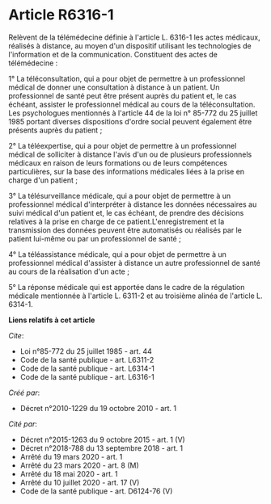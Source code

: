 # Article R6316-1

Relèvent de la télémédecine définie à l'article L. 6316-1 les actes médicaux, réalisés à distance, au moyen d'un dispositif
utilisant les technologies de l'information et de la communication. Constituent des actes de télémédecine : 

1° La téléconsultation, qui a pour objet de permettre à un professionnel médical de donner une consultation à distance à un
patient. Un professionnel de santé peut être présent auprès du patient et, le cas échéant, assister le professionnel médical
au cours de la téléconsultation. Les psychologues mentionnés à l'article 44 de la loi n° 85-772 du 25 juillet 1985 portant
diverses dispositions d'ordre social peuvent également être présents auprès du patient ; 

2° La téléexpertise, qui a pour objet de permettre à un professionnel médical de solliciter à distance l'avis d'un ou de
plusieurs professionnels médicaux en raison de leurs formations ou de leurs compétences particulières, sur la base des
informations médicales liées à la prise en charge d'un patient ; 

3° La télésurveillance médicale, qui a pour objet de permettre à un professionnel médical d'interpréter à distance les
données nécessaires au suivi médical d'un patient et, le cas échéant, de prendre des décisions relatives à la prise en charge
de ce patient.L'enregistrement et la transmission des données peuvent être automatisés ou réalisés par le patient lui-même ou
par un professionnel de santé ; 

4° La téléassistance médicale, qui a pour objet de permettre à un professionnel médical d'assister à distance un autre
professionnel de santé au cours de la réalisation d'un acte ; 

5° La réponse médicale qui est apportée dans le cadre de la régulation médicale mentionnée à l'article L. 6311-2 et au
troisième alinéa de l'article L. 6314-1.

**Liens relatifs à cet article**

_Cite_:

  - Loi n°85-772 du 25 juillet 1985 - art. 44
  - Code de la santé publique - art. L6311-2
  - Code de la santé publique - art. L6314-1
  - Code de la santé publique - art. L6316-1

_Créé par_:

  - Décret n°2010-1229 du 19 octobre 2010 - art. 1

_Cité par_:

  - Décret n°2015-1263 du 9 octobre 2015 - art. 1 (V)
  - Décret n°2018-788 du 13 septembre 2018 - art. 1
  - Arrêté du 19 mars 2020 - art. 1
  - Arrêté du 23 mars 2020 - art. 8 (M)
  - Arrêté du 18 mai 2020 - art. 1
  - Arrêté du 10 juillet 2020 - art. 17 (V)
  - Code de la santé publique - art. D6124-76 (V)
